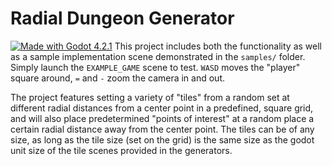 # Radial Dungeon Generator
[![Made with Godot 4.2.1](https://img.shields.io/badge/Made%20with-Godot-478CBF?style=flat&logo=godot%20engine&logoColor=white)](https://godotengine.org)
This project includes both the functionality as well as a sample implementation scene demonstrated in the `samples/` folder. Simply launch the `EXAMPLE_GAME` scene to test. `WASD` moves the "player" square around, `=` and `-` zoom the camera in and out.

The project features setting a variety of "tiles" from a random set at different radial distances from a center point in a predefined, square grid, and will also place predetermined "points of interest" at a random place a certain radial distance away from the center point.
The tiles can be of any size, as long as the tile size (set on the grid) is the same size as the godot unit size of the tile scenes provided in the generators.
